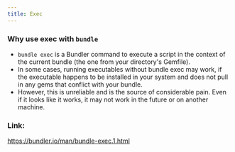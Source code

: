 ```yaml
---
title: Exec
---
```


### Why use exec with `bundle`
- `bundle exec` is a Bundler command to execute a script in the context of the current bundle (the one from your directory's Gemfile).
- In some cases, running executables without bundle exec may work, if the executable happens to be installed in your system and does not pull in any gems that conflict with your bundle.
- However, this is unreliable and is the source of considerable pain. Even if it looks like it works, it may not work in the future or on another machine.

### Link:
https://bundler.io/man/bundle-exec.1.html